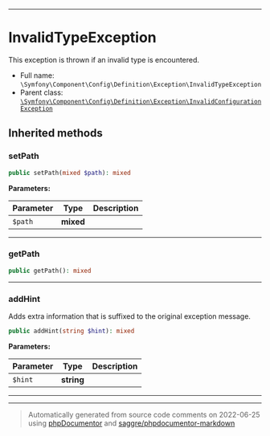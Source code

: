 ***

# InvalidTypeException

This exception is thrown if an invalid type is encountered.



* Full name: `\Symfony\Component\Config\Definition\Exception\InvalidTypeException`
* Parent class: [`\Symfony\Component\Config\Definition\Exception\InvalidConfigurationException`](./InvalidConfigurationException.md)






## Inherited methods


### setPath



```php
public setPath(mixed $path): mixed
```








**Parameters:**

| Parameter | Type | Description |
|-----------|------|-------------|
| `$path` | **mixed** |  |




***

### getPath



```php
public getPath(): mixed
```











***

### addHint

Adds extra information that is suffixed to the original exception message.

```php
public addHint(string $hint): mixed
```








**Parameters:**

| Parameter | Type | Description |
|-----------|------|-------------|
| `$hint` | **string** |  |




***


***
> Automatically generated from source code comments on 2022-06-25 using [phpDocumentor](http://www.phpdoc.org/) and [saggre/phpdocumentor-markdown](https://github.com/Saggre/phpDocumentor-markdown)
